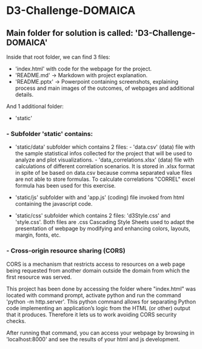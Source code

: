 # D3-Challenge-DOMAICA

## Main folder for solution is called: 'D3-Challenge-DOMAICA'

Inside that root folder, we can find 3 files:

- 'index.html' with code for the webpage for the project.
- 'README.md' -> Markdown with project explanation.
- 'README.pptx' -> Powerpoint containing screenshots, explaining process and main images of the outcomes, of webpages and additional details.

And 1 additional folder:

- 'static'

### - Subfolder 'static' contains:

- 'static/data' subfolder which contains 2 files:
        - 'data.csv' (data) file with the sample statistical infos collected for the project that will be used to analyze and plot visualizations.
        - 'data_correlations.xlsx' (data) file with calculations of different correlation scenarios. It is stored in .xlsx format in spite of be based on data.csv because comma separated value files are not able to store formulas. To calculate correlations "CORREL" excel formula has been used for this exercise.
    
- 'static/js' subfolder with and 'app.js' (coding) file invoked from html containing the javascript code.
  
- 'static/css' subfolder which contains 2 files:  'd3Style.css'  and 'style.css'. Both files are .css Cascading Style Sheets used to adapt the presentation of webpage by modifying and enhancing colors, layouts, margin, fonts, etc.


### - Cross-origin resource sharing (CORS)

 CORS is a mechanism that restricts access to resources on a web page being requested from another domain outside the domain from which the first resource was served.
 
This project has been done by accessing the folder where "index.html" was located with command prompt, activate python and run the command 'python -m http.server'. This python command allows for separating Python code implementing an application’s logic from the HTML (or other) output that it produces. Therefore it lets us to work avoiding CORS security checks.

After running that command, you can access your webpage by browsing in 'localhost:8000' and see the results of your html and js development.

